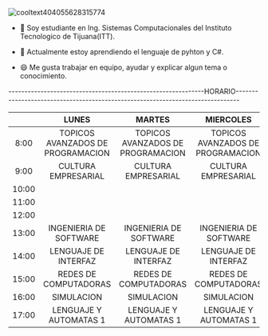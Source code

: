

![cooltext404055628315774](https://user-images.githubusercontent.com/56365277/153310972-d77a9363-e1f1-4a6b-96ba-01372501dd76.png)

- 🔭 Soy estudiante en Ing. Sistemas Computacionales del Instituto Tecnologico de Tijuana(ITT).

- 🌱 Actualmente estoy aprendiendo el lenguaje de pyhton y C#.
- 😄 Me gusta trabajar en equipo, ayudar y explicar algun tema o conocimiento.




-------------------------------------------------------------HORARIO-------------------------------------------------------------------------------


|       |             **LUNES**             |             **MARTES**            |           **MIERCOLES**           |             **JUEVES**            |            **VIERNES**            |
|:-----:|:---------------------------------:|:---------------------------------:|:---------------------------------:|:---------------------------------:|:---------------------------------:|
|  8:00 | TOPICOS AVANZADOS DE PROGRAMACION | TOPICOS AVANZADOS DE PROGRAMACION | TOPICOS AVANZADOS DE PROGRAMACION | TOPICOS AVANZADOS DE PROGRAMACION | TOPICOS AVANZADOS DE PROGRAMACION |
|  9:00 |        CULTURA EMPRESARIAL        |        CULTURA EMPRESARIAL        |        CULTURA EMPRESARIAL        |        CULTURA EMPRESARIAL        |                                   |
| 10:00 |                                   |                                   |                                   |                                   |                                   |
| 11:00 |                                   |                                   |                                   |                                   |                                   |
| 12:00 |                                   |                                   |                                   |                                   |                                   |
| 13:00 |       INGENIERIA DE SOFTWARE      |       INGENIERIA DE SOFTWARE      |       INGENIERIA DE SOFTWARE      |       INGENIERIA DE SOFTWARE      |       INGENIERIA DE SOFTWARE      |
| 14:00 |       LENGUAJE DE  INTERFAZ       |       LENGUAJE DE  INTERFAZ       |       LENGUAJE DE  INTERFAZ       |       LENGUAJE DE  INTERFAZ       |                                   |
| 15:00 |       REDES DE COMPUTADORAS       |       REDES DE COMPUTADORAS       |       REDES DE COMPUTADORAS       |       REDES DE COMPUTADORAS       |       REDES DE COMPUTADORAS       |
| 16:00 |             SIMULACION            |             SIMULACION            |             SIMULACION            |             SIMULACION            |             SIMULACION            |
| 17:00 |       LENGUAJE Y AUTOMATAS 1      |       LENGUAJE Y AUTOMATAS 1      |       LENGUAJE Y AUTOMATAS 1      |       LENGUAJE Y AUTOMATAS 1      |       LENGUAJE Y AUTOMATAS 1      |
